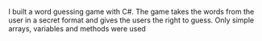 
I built a word guessing game with C#.
The game takes the words from the user in a secret format and gives the users the right to guess.
Only simple arrays, variables and methods were used
